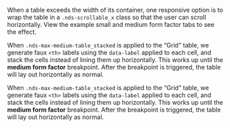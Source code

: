 When a table exceeds the width of its container, one responsive option is to wrap the table in a `.nds-scrollable_x` class so that the user can scroll horizontally. View the example small and medium form factor tabs to see the effect.

When `.nds-max-medium-table_stacked` is applied to the &ldquo;Grid&rdquo; table, we generate faux `<th>` labels using the `data-label` applied to each cell, and stack the cells instead of lining them up horizontally. This works up until the **medium form factor** breakpoint. After the breakpoint is triggered, the table will lay out horizontally as normal.

When `.nds-max-medium-table_stacked` is applied to the &ldquo;Grid&rdquo; table, we generate faux `<th>` labels using the `data-label` applied to each cell, and stack the cells instead of lining them up horizontally. This works up until the **medium form factor** breakpoint. After the breakpoint is triggered, the table will lay out horizontally as normal.
